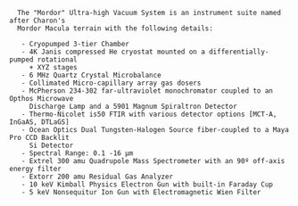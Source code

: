 
      The "Mordor" Ultra-high Vacuum System is an instrument suite named after Charon's
      Mordor Macula terrain with the following details:
      
       - Cryopumped 3-tier Chamber
       - 4K Janis compressed He cryostat mounted on a differentially-pumped rotational
         + XYZ stages
       - 6 MHz Quartz Crystal Microbalance
       - Collimated Micro-capillary array gas dosers
       - McPherson 234-302 far-ultraviolet monochromator coupled to an Opthos Microwave
         Discharge Lamp and a 5901 Magnum Spiraltron Detector
       - Thermo-Nicolet is50 FTIR with various detector options [MCT-A, InGaAS, DTLaGS]
       - Ocean Optics Dual Tungsten-Halogen Source fiber-coupled to a Maya Pro CCD Backlit
         Si Detector
       - Spectral Range: 0.1 -16 μm
       - Extrel 300 amu Quadrupole Mass Spectrometer with an 90º off-axis energy filter
       - Extorr 200 amu Residual Gas Analyzer
       - 10 keV Kimball Physics Electron Gun with built-in Faraday Cup
       - 5 keV Nonsequitur Ion Gun with Electromagnetic Wien Filter
    